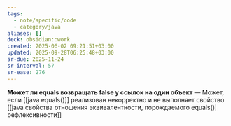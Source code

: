 ```yaml
---
tags:
  - note/specific/code
  - category/java
aliases: []
deck: obsidian::work
created: 2025-06-02 09:21:51+03:00
updated: 2025-09-28T06:25:48+03:00
sr-due: 2025-11-24
sr-interval: 57
sr-ease: 276
---
```


**Может ли equals возвращать false у ссылок на один объект**
—
Может, если [[java equals()]] реализован некорректно и не выполняет свойство [[java свойства отношения эквивалентности, порождаемого equals()|рефлексивности]]
